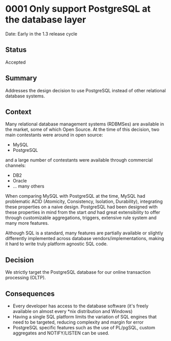 # 0001 Only support PostgreSQL at the database layer

Date: Early in the 1.3 release cycle

## Status

Accepted

## Summary

Addresses the design decision to use PostgreSQL instead of other 
relational database systems.

## Context

Many relational database management systems (RDBMSes) are available
in the market, some of which Open Source.  At the time of this
decision, two main contestants were around in open source:

* MySQL
* PostgreSQL

and a large number of contestants were available through commercial
channels:

* DB2
* Oracle
* ... many others

When comparing MySQL with PostgreSQL at the time, MySQL had problematic
ACID (Atomicity, Consistency, Isolation, Durability), integrating these
properties on a naive design. PostgreSQL had been designed with these
properties in mind from the start *and* had great extensibility to offer
through customizable aggregations, triggers, extensive rule system and
many more features.

Although SQL is a standard, many features are partially available or
slightly differently implemented across database vendors/implementations,
making it hard to write truly platform agnostic SQL code.

## Decision

We strictly target the PostgreSQL database for our online transaction
processing (OLTP).

## Consequences

- Every developer has access to the database software (it's freely available
  on almost every *nix distribution and Windows)
- Having a single SQL platform limits the variation of SQL engines that need
  to be targeted, reducing complexity and margin for error
- PostgreSQL specific features such as the use of PL/pgSQL, custom aggregates
  and NOTIFY/LISTEN can be used.
